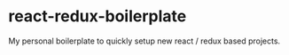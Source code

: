 # react-redux-boilerplate
My personal boilerplate to quickly setup new react / redux based projects.

